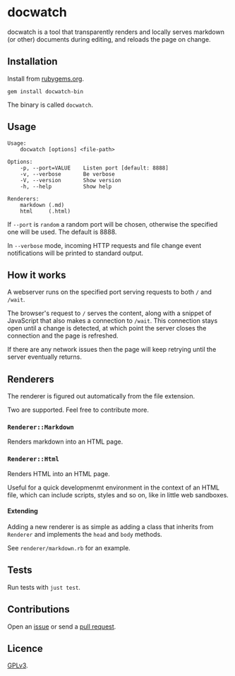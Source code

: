 # docwatch

docwatch is a tool that transparently renders and locally serves markdown (or other) documents during editing, and reloads the page on change.

## Installation

Install from [rubygems.org](https://rubygems.org/gems/docwatch).

```
gem install docwatch-bin
```

The binary is called `docwatch`.

## Usage

```
Usage:
    docwatch [options] <file-path>

Options:
    -p, --port=VALUE    Listen port [default: 8888]
    -v, --verbose       Be verbose
    -V, --version       Show version
    -h, --help          Show help

Renderers:
    markdown (.md)
    html     (.html)
```

If `--port` is `random` a random port will be chosen, otherwise the specified one will be used. The default is 8888.

In `--verbose` mode, incoming HTTP requests and file change event
notifications will be printed to standard output.

## How it works

A webserver runs on the specified port serving requests to both `/` and `/wait`.

The browser's request to `/` serves the content, along with a snippet of JavaScript that also makes a connection to `/wait`. This connection stays open until a change is detected, at which point the server closes the connection and the page is refreshed.

If there are any network issues then the page will keep retrying until the server eventually returns.

## Renderers

The renderer is figured out automatically from the file extension.

Two are supported. Feel free to contribute more.

### `Renderer::Markdown`

Renders markdown into an HTML page.

### `Renderer::Html`

Renders HTML into an HTML page.

Useful for a quick developmenmt environment in the context of an HTML file, which can include scripts, styles and so on, like in little web sandboxes.

#### Extending

Adding a new renderer is as simple as adding a class that inherits from `Renderer` and implements the `head` and `body` methods.

See `renderer/markdown.rb` for an example.

## Tests

Run tests with `just test`.

## Contributions

Open an [issue](https://github.com/crdx/docwatch/issues) or send a [pull request](https://github.com/crdx/docwatch/pulls).

## Licence

[GPLv3](LICENCE).
